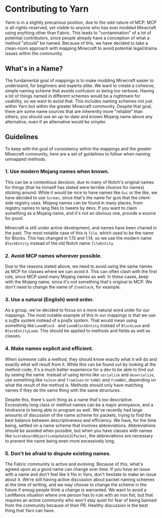 # Contributing to Yarn

Yarm is in a slightly precarious position, due to the odd nature of MCP. MCP is all-rights-reserved, yet visible to anyone
who has ever modded Minecraft using anything other than Fabric. This leads to "contamination" of a lot of potential 
contributors, since people already have a conception of what a method "should" be named. Because of this, we have decided to 
take a clean-room approach with mapping Minecraft to avoid potential legal/drama issues within the community.

## What's in a Name?

The fundamental goal of mappings is to make modding Minecraft easier to understand, for beginners and experts alike. We want
to create a cohesive, simple naming scheme that avoids confusion or being too verbose. Having a lot of things named in
different schemes would be a nightmare for usability, so we want to avoid that. This includes naming schemes not just within
Yarn but within the greater Minecraft community. Despite that goal, there are some name sources that are inherently more
"reliable" than others; you should use an up-to-date and known Mojang name above any alternative, even if an alternative
would be simpler.

## Guidelines

To keep with the goal of consistency within the mappings and the greater Minecraft community, here are a set of guidelines to
follow when naming unmapped methods.

### 1. Use modern Mojang names when known.

This can be a contentious decision, due to many of Notch's original names for things (that he himself has stated were
terrible choices for names) sticking around. While it would be nice to have names like `Gui` or the like, we have decided to 
use `Screen`, since that's the name for guis that the client-side registry uses. Mojang names can be found in many places,
from registry names to lang files to tweets by devs. If you want to claim something as a Mojang name, and it's not an obvious
one, provide a source for proof.

Minecraft is still under active development, and names have been chaned in the past. The most notable case of this is `Tile`,
which used to be the name for Blocks. This has changed in 1.13 and 1.14, so we use the modern name `BlockEntity` instead of
the old Notch name `TileEntity`.

### 2. Avoid MCP names wherever possible.

Due to the reasons stated above, we need to avoid using the same names as MCP for classes where we can avoid it. This can 
often clash with the first rule, since MCP used many Mojang names as well. In these cases, keep with the Mojang name, since 
it's not something that's original to MCP. We don't need to change the name of `ItemStack`, for example.

### 3. Use a natural (English) word order.

As a group, we've decided to focus on a more natural word order for our mappings. The most notable example of this in our
mappings is that we use a *suffix* system instead of a *prefix* system. That would mean using something like `LoomBlock ` and
`LoomBlockEntity` instead of `BlockLoom` and `BlockEntityLoom`. This should be applied to methods and fields as well as
classes.

### 4. Make names explicit and efficient.

When someone calls a method, they should know exactly what it will do and exactly what will result from it. While this can be
found out by looking at the method code, it's a much better experience for a dev to be able to find out by seeing the name.
Instead of using terms like `serialize` and `deserialize`, use something like `toJson` and `fromJson` or `toNbt` and
`fromNbt`, depending on what the result of the method is. Methods should only have matching names if they do the same thing
with the same structures.

Despite this, there's such thing as a name that's *too* descriptive. Excessively long class or method names can be a major
annoyance, and a hindrance to being able to program as well. We've recently had large amounts of discussion of the name
scheme for packets, trying to find the best balance between descriptiveness and efficiency. We have, for the time being,
settled on a name scheme that involves abbreviations. Abbreviations should be avoided when possible, but when you have
classes with names like `ScoreboardObjectiveUpdateS2CPacket`, the abbreviations are necessary to prevent the name being
even more excessively long.

### 5. Don't be afraid to dispute existing names.

The Fabric community is active and evolving. Because of this, what's agreed upon as a good name can change over time. If you
have an issue with a name and don't feel like it fits in Yarn, don't hesitate to make an issue about it. We're still having
active discussion about packet naming schemes at the time of writing, and we may choose to change the scheme in the future if
enoug people think a change is warranted. We want to avoid a LexManos situation where one person has to rule with an iron
fist, but that requires an active community who won't stay quiet for fear of being banned from the community because of their
PR. Healthy discussion is the best thing that Yarn can have.
